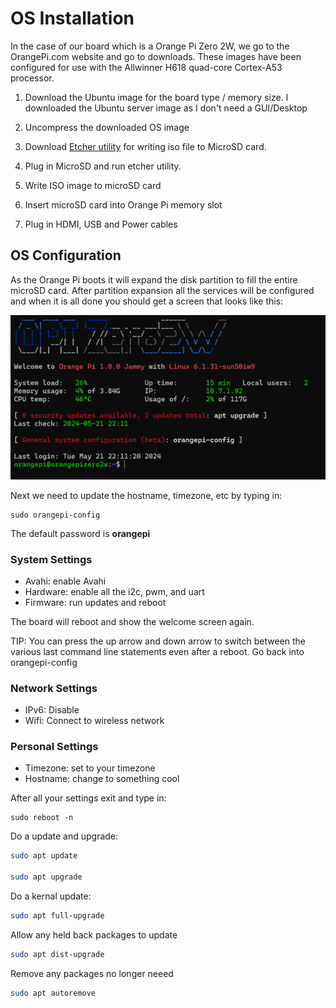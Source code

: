 # OS Installation

In the case of our board which is a Orange Pi Zero 2W, we go to the OrangePi.com website and go to downloads.  These images have been configured for use with the Allwinner H618 quad-core Cortex-A53 processor.

1. Download the Ubuntu image for the board type / memory size.  I downloaded the Ubuntu server image as I don't need a GUI/Desktop

1. Uncompress the downloaded OS image

1. Download [Etcher utility](https://etcher.balena.io/#download-etcher) for writing iso file to MicroSD card.

1. Plug in MicroSD and run etcher utility.

1. Write ISO image to microSD card

1. Insert microSD card into Orange Pi memory slot

1. Plug in HDMI, USB and Power cables

## OS Configuration

As the Orange Pi boots it will expand the disk partition to fill the entire microSD card.  After partition expansion all the services will be configured and when it is all done you should get a screen that looks like this:

![Orange Pi Welcome Screen](.attachments/orange-pi-welcome-screen.png)

Next we need to update the hostname, timezone, etc by typing in:

    sudo orangepi-config
    
The default password is **orangepi**

### System Settings

* Avahi: enable Avahi 
* Hardware: enable all the i2c, pwm, and uart
* Firmware: run updates and reboot

The board will reboot and show the welcome screen again.

TIP: You can press the up arrow and down arrow to switch between the various last command line statements even after a reboot.   Go back into orangepi-config

### Network Settings

* IPv6: Disable
* Wifi: Connect to wireless network

### Personal Settings

* Timezone: set to your timezone
* Hostname: change to something cool

After all your settings exit and type in:

    sudo reboot -n

Do a update and upgrade:
```bash
sudo apt update

sudo apt upgrade
```

Do a kernal update:
```bash
sudo apt full-upgrade
```

Allow any held back packages to update
```bash
sudo apt dist-upgrade
```

Remove any packages no longer neeed
```bash
sudo apt autoremove
```